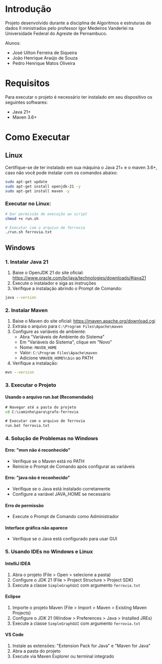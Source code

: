 # Introdução
Projeto desenvolvido durante a disciplina de Algoritmos e estruturas de dados II ministrados pelo professor Igor Medeiros Vanderlei na Universidade Federal do Agreste de Pernambuco.

Alunos:
* José Uilton Ferreira de Siqueira
* João Henrique Araújo de Souza
* Pedro Henrique Matos Oliveira

# Requisitos
Para executar o projeto é necessário ter instalado em seu dispositivo os seguintes softwares:
* Java 21+
* Maven 3.6+

# Como Executar

## Linux
Certifique-se de ter instalado em sua máquina o Java 21+ e o maven 3.6+, caso não você pode instalar com os comandos abaixo:

```bash
sudo apt-get update
sudo apt-get install openjdk-21 -y
sudo apt-get install maven -y
```

### Executar no Linux:
```bash
# Dar permissão de execução ao script
chmod +x run.sh

# Executar com o arquivo de ferrovia
./run.sh ferrovia.txt
```

## Windows

### 1. Instalar Java 21
1. Baixe o OpenJDK 21 do site oficial: https://www.oracle.com/br/java/technologies/downloads/#java21
2. Execute o instalador e siga as instruções
3. Verifique a instalação abrindo o Prompt de Comando:
```cmd
java --version
```

### 2. Instalar Maven
1. Baixe o Maven do site oficial: https://maven.apache.org/download.cgi
2. Extraia o arquivo para `C:\Program Files\Apache\maven`
3. Configure as variáveis de ambiente:
   - Abra "Variáveis de Ambiente do Sistema"
   - Em "Variáveis do Sistema", clique em "Novo"
   - Nome: `MAVEN_HOME`
   - Valor: `C:\Program Files\Apache\maven`
   - Adicione `%MAVEN_HOME%\bin` ao PATH
4. Verifique a instalação:
```cmd
mvn --version
```

### 3. Executar o Projeto

#### Usando o arquivo run.bat (Recomendado)
```cmd
# Navegar até a pasta do projeto
cd C:\caminho\para\grafo-ferrovia

# Executar com o arquivo de ferrovia
run.bat ferrovia.txt
```

### 4. Solução de Problemas no Windows

#### Erro: "mvn não é reconhecido"
- Verifique se o Maven está no PATH
- Reinicie o Prompt de Comando após configurar as variáveis

#### Erro: "java não é reconhecido"
- Verifique se o Java está instalado corretamente
- Configure a variável JAVA_HOME se necessário

#### Erro de permissão
- Execute o Prompt de Comando como Administrador

#### Interface gráfica não aparece
- Verifique se o Java está configurado para usar GUI

### 5. Usando IDEs no Windows e Linux

#### IntelliJ IDEA
1. Abra o projeto (File > Open > selecione a pasta)
2. Configure o JDK 21 (File > Project Structure > Project SDK)
3. Execute a classe `SimpleGraphGUI` com argumento `ferrovia.txt`

#### Eclipse
1. Importe o projeto Maven (File > Import > Maven > Existing Maven Projects)
2. Configure o JDK 21 (Window > Preferences > Java > Installed JREs)
3. Execute a classe `SimpleGraphGUI` com argumento `ferrovia.txt`

#### VS Code
1. Instale as extensões: "Extension Pack for Java" e "Maven for Java"
2. Abra a pasta do projeto
3. Execute via Maven Explorer ou terminal integrado
